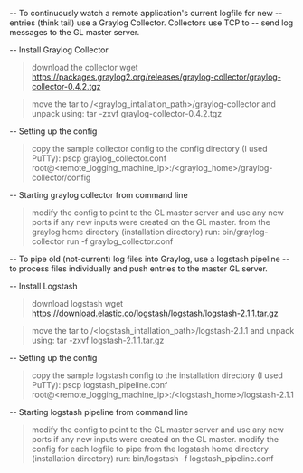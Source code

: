 -- To continuously watch a remote application's current logfile for new 
-- entries (think tail) use a Graylog Collector.  Collectors use TCP to 
-- send log messages to the GL master server.

-- Install Graylog Collector 
> download the collector
wget https://packages.graylog2.org/releases/graylog-collector/graylog-collector-0.4.2.tgz

> move the tar to /<graylog_intallation_path>/graylog-collector and unpack using:
tar -zxvf graylog-collector-0.4.2.tgz

-- Setting up the config
> copy the sample collector config to the config directory (I used PuTTy):
pscp graylog_collector.conf root@<remote_logging_machine_ip>:/<graylog_home>/graylog-collector/config

-- Starting graylog collector from command line
> modify the config to point to the GL master server and use any new ports if
  any new inputs were created on the GL master.
> from the graylog home directory (installation directory) run:
bin/graylog-collector run -f graylog_collector.conf




-- To pipe old (not-current) log files into Graylog, use a logstash pipeline
-- to process files individually and push entries to the master GL server. 

-- Install Logstash 
> download logstash
wget https://download.elastic.co/logstash/logstash/logstash-2.1.1.tar.gz

> move the tar to /<logstash_intallation_path>/logstash-2.1.1 and unpack using:
tar -zxvf logstash-2.1.1.tar.gz

-- Setting up the config
> copy the sample logstash config to the installation directory (I used PuTTy):
pscp logstash_pipeline.conf root@<remote_logging_machine_ip>:/<logstash_home>/logstash-2.1.1

-- Starting logstash pipeline from command line
> modify the config to point to the GL master server and use any new ports if
  any new inputs were created on the GL master.
> modify the config for each logfile to pipe
> from the logstash home directory (installation directory) run:
bin/logstash -f logstash_pipeline.conf
